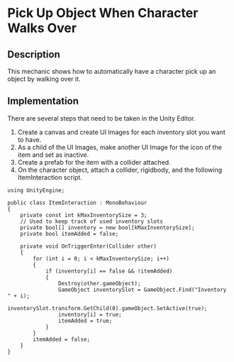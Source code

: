# Pick Up Object When Character Walks Over

## Description
This mechanic shows how to automatically have a character pick up an object by walking over it.

## Implementation
There are several steps that need to be taken in the Unity Editor.

   1. Create a canvas and create UI Images for each inventory slot you want to have.
   2. As a child of the UI Images, make another UI Image for the icon of the item and set as inactive.
   3. Create a prefab for the item with a collider attached.
   4. On the character object, attach a collider, rigidbody, and the following ItemInteraction script.
    
    
    using UnityEngine;

    public class ItemInteraction : MonoBehaviour
    {
        private const int kMaxInventorySize = 3;
	    // Used to keep track of used inventory slots
        private bool[] inventory = new bool[kMaxInventorySize];
        private bool itemAdded = false;

        private void OnTriggerEnter(Collider other)
        {
            for (int i = 0; i < kMaxInventorySize; i++)
            {
                if (inventory[i] == false && !itemAdded)
                {
                    Destroy(other.gameObject);
                    GameObject inventorySlot = GameObject.Find("Inventory " + i);
                    inventorySlot.transform.GetChild(0).gameObject.SetActive(true);
                    inventory[i] = true;
                    itemAdded = true;
                }
            }
            itemAdded = false;
        }
    }

